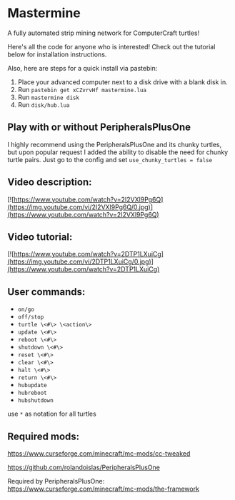 # Mastermine
A fully automated strip mining network for ComputerCraft turtles!

Here's all the code for anyone who is interested! Check out the tutorial below for installation instructions.

Also, here are steps for a quick install via pastebin:

1. Place your advanced computer next to a disk drive with a blank disk in.
2. Run `pastebin get xCZvrvHf mastermine.lua`
3. Run `mastermine disk`
4. Run `disk/hub.lua`

## Play with or without PeripheralsPlusOne

I highly recommend using the PeripheralsPlusOne and its chunky turtles, but upon popular request I added the ability to disable the need for chunky turtle pairs. Just go to the config and set `use_chunky_turtles = false`

## Video description:

[![https://www.youtube.com/watch?v=2I2VXl9Pg6Q](https://img.youtube.com/vi/2I2VXl9Pg6Q/0.jpg)](https://www.youtube.com/watch?v=2I2VXl9Pg6Q)

## Video tutorial:

[![https://www.youtube.com/watch?v=2DTP1LXuiCg](https://img.youtube.com/vi/2DTP1LXuiCg/0.jpg)](https://www.youtube.com/watch?v=2DTP1LXuiCg)

## User commands:

* `on/go`
* `off/stop`
* `turtle \<#\> \<action\>`
* `update \<#\>`
* `reboot \<#\>`
* `shutdown \<#\>`
* `reset \<#\>`
* `clear \<#\>`
* `halt \<#\>`
* `return \<#\>`
* `hubupdate`
* `hubreboot`
* `hubshutdown`


use `*` as notation for all turtles


## Required mods:

https://www.curseforge.com/minecraft/mc-mods/cc-tweaked

https://github.com/rolandoislas/PeripheralsPlusOne

Required by PeripheralsPlusOne: https://www.curseforge.com/minecraft/mc-mods/the-framework
